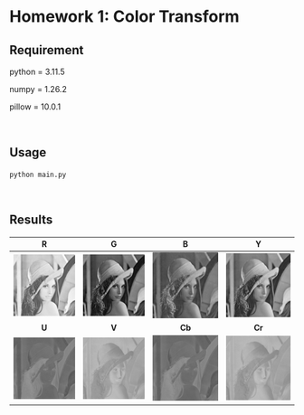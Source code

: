 # Homework 1: Color Transform

## Requirement

python = 3.11.5

numpy = 1.26.2

pillow = 10.0.1

<Br>

## Usage

```=python
python main.py
```

<Br>

## Results

|          **R**          |          **G**          |           **B**           |           **Y**           |
| :---------------------: | :---------------------: | :-----------------------: | :-----------------------: |
| ![R](output/lena_R.png) | ![G](output/lena_G.png) |  ![B](output/lena_B.png)  |  ![Y](output/lena_Y.png)  |
|          **U**          |          **V**          |          **Cb**           |          **Cr**           |
| ![U](output/lena_U.png) | ![V](output/lena_V.png) | ![Cb](output/lena_Cb.png) | ![Cr](output/lena_Cr.png) |
